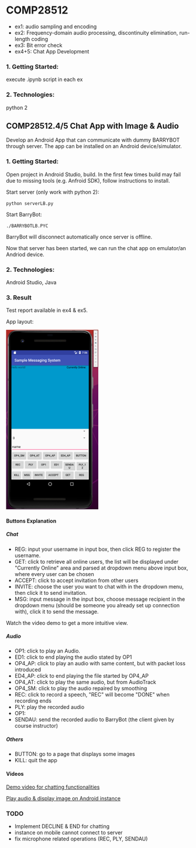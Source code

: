 # COMP28512
 - ex1: audio sampling and encoding
 - ex2: Frequency-domain audio processing, discontinuity elimination, run-length coding
 - ex3: Bit error check
 - ex4+5: Chat App Development

### 1. Getting Started:
execute .ipynb script in each ex


### 2. Technologies:
python 2


## COMP28512.4/5 Chat App with Image & Audio 
Develop an Android App that can communicate with dummy BARRYBOT through server. The app can be installed on an Android device/simulator.


### 1. Getting Started:
Open project in Android Studio, build. In the first few times build may fail due to missing tools (e.g. Anfroid SDK), follow instructions to install.

Start server (only work with python 2):
```
python serverLB.py
```

Start BarryBot:
```
./BARRYBOTLB.PYC
```
BarryBot will disconnect automatically once server is offline.

Now that server has been started, we can run the chat app on emulator/an Andriod device.



### 2. Technologies:
Android Studio, Java


### 3. Result
Test report available in ex4 & ex5.

App layout:

<img src="../../media/28612_4/layout.png"  width="50%" height="50%">

#### Buttons Explanation
##### Chat
 - REG: input your username in input box, then click REG to register the username.
 - GET: click to retrieve all online users, the list will be displayed under "Currently Online" area and parsed at dropdown menu above input box, where every user can be chosen
 - ACCEPT: click to accept invitation from other users
 - INVITE: choose the user you want to chat with in the dropdown menu, then click it to send invitation.
 - MSG: input message in the input box, choose message recipient in the dropdown menu (should be someone you already set up connection with), click it to send the message.

Watch the video demo to get a more intuitive view.

##### Audio
 - OP1: click to play an Audio.
 - ED1: click to end playing the audio stated by OP1
 - OP4_AP: click to play an audio with same content, but with packet loss introduced
 - ED4_AP: click to end playing the file started by OP4_AP
 - OP4_AT: click to play the same audio, but from AudioTrack 
 - OP4_SM: click to play the audio repaired by smoothing
 - REC: click to record a speech, "REC" will become "DONE" when recording ends
 - PLY: play the recorded audio
 - OP1: 
 - SENDAU: send the recorded audio to BarryBot (the client given by course instructor)

##### Others
 - BUTTON: go to a page that displays some images
 - KILL: quit the app

#### Videos
[Demo video for chatting functionalities](https://youtu.be/v4ZJdNiAupA)

[Play audio & display image on Android instance](https://youtube.com/shorts/jC1Kvxuabik?feature=share)
### TODO
 - Implement DECLINE & END for chatting
 - instance on mobile cannot connect to server
 - fix microphone related operations (REC, PLY, SENDAU)